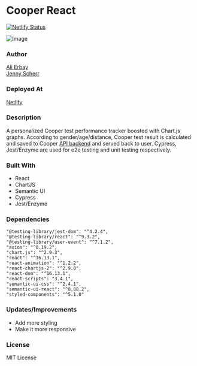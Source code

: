 # Cooper React

[![Netlify Status](https://api.netlify.com/api/v1/badges/a2fde8d9-ddf6-437e-90ad-93105ae28c9f/deploy-status)](https://app.netlify.com/sites/frosty-perlman-b731b4/deploys)

![Image](https://i.imgur.com/b8remLV.png)

### Author
[Ali Erbay](https://github.com/kermit-klein)   
[Jenny Scherr](https://github.com/jysmys)

### Deployed At

[Netlify](https://frosty-perlman-b731b4.netlify.app/)

### Description

A personalized Cooper test performance tracker boosted with Chart.js graphs. According to gender/age/distance, Cooper test result is calculated and saved to Cooper [API backend](https://github.com/kermit-klein/cooper-rails) and served back to user. Cypress, Jest/Enzyme are used for e2e testing and unit testing respectively.

### Built With

- React
- ChartJS
- Semantic UI
- Cypress
- Jest/Enzyme

### Dependencies

    "@testing-library/jest-dom": "^4.2.4",
    "@testing-library/react": "^9.3.2",
    "@testing-library/user-event": "^7.1.2",
    "axios": "^0.19.2",
    "chart.js": "^2.9.3",
    "react": "^16.13.1",
    "react-animation": "^1.2.2",
    "react-chartjs-2": "^2.9.0",
    "react-dom": "^16.13.1",
    "react-scripts": "3.4.1",
    "semantic-ui-css": "^2.4.1",
    "semantic-ui-react": "^0.88.2",
    "styled-components": "^5.1.0"

### Updates/Improvements
- Add more styling
- Make it more responsive

### License
MIT License
